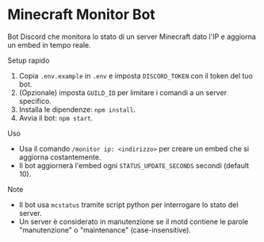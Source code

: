 # Minecraft Monitor Bot

Bot Discord che monitora lo stato di un server Minecraft dato l'IP e aggiorna un embed in tempo reale.

Setup rapido

1. Copia `.env.example` in `.env` e imposta `DISCORD_TOKEN` con il token del tuo bot.
2. (Opzionale) imposta `GUILD_ID` per limitare i comandi a un server specifico.
3. Installa le dipendenze: `npm install`.
4. Avvia il bot: `npm start`.

Uso

- Usa il comando `/monitor ip: <indirizzo>` per creare un embed che si aggiorna costantemente.
- Il bot aggiornerà l'embed ogni `STATUS_UPDATE_SECONDS` secondi (default 10).

Note

- Il bot usa `mcstatus` tramite script python per interrogare lo stato del server.
- Un server è considerato in manutenzione se il motd contiene le parole "manutenzione" o "maintenance" (case-insensitive).
